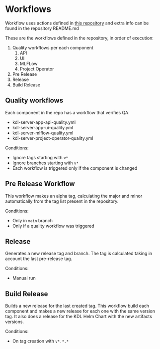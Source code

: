 # Workflows

Workflow uses actions defined in [this repository](https://github.com/intelygenz/action-product-version-tags) and extra
info can be found in the repository README.md

These are the workflows defined in the repository, in order of execution:

1. Quality workflows per each component
   1. API
   2. UI
   3. MLFLow
   4. Project Operator
2. Pre Release
3. Release
4. Build Release

## Quality workflows

Each component in the repo has a workflow that verifies QA.

- kdl-server-app-api-quality.yml
- kdl-server-app-ui-quality.yml
- kdl-server-mlflow-quality.yml
- kdl-server-project-operator-quality.yml

Conditions:
- Ignore tags starting with `v*`
- Ignore branches starting with `v*`
- Each workflow is triggered only if the component is changed

## Pre Release Workflow

This workflow makes an alpha tag, calculating the major and minor automatically from the tag list present in the repository.

Conditions:
- Only in `main` branch
- Only if a quality workflow was triggered

## Release

Generates a new release tag and branch. The tag is calculated taking in account the last pre-release tag.

Conditions:
- Manual run

## Build Release

Builds a new release for the last created tag. This workflow build each component and makes a new release for each one
with the same version tag. It also does a release for the KDL Helm Chart with the new artifacts versions.

Conditions:
- On tag creation with `v*.*.*`